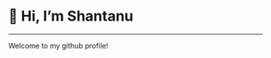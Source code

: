 # 👋 Hi, I’m Shantanu
---
Welcome to my github profile!

<!---
shantanupatne/shantanupatne is a ✨ special ✨ repository because its `README.md` (this file) appears on your GitHub profile.
You can click the Preview link to take a look at your changes.
--->
